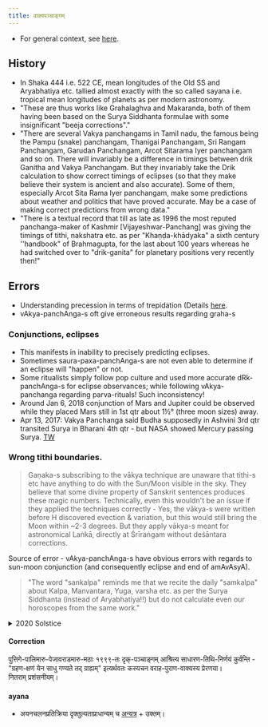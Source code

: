 ```yaml
---
title: वाक्यपञ्चाङ्गम्
---
```


- For general context, see [here](../).

## History
- In Shaka 444 i.e. 522 CE, mean longitudes of the Old SS and Aryabhatiya etc. tallied almost exactly with the so called sayana i.e. tropical mean longitudes of planets as per modern astronomy.
- "These are thus works like Grahalaghva and Makaranda, both of them having been based on the Surya Siddhanta formulae with some insignificant "beeja corrections"."
- "There are several Vakya panchangams in Tamil nadu, the famous  being the Pampu (snake) panchangam, Thanigai Panchangam, Sri Rangam Panchangam, Garudan Panchangam, Arcot  Sitarama Iyer panchangam  and so on. There will invariably be a difference in timings between drik Ganitha and  Vakya Panchangam. But they invariably take the Drik calculation to show correct timings of eclipses (so that they make believe their system is ancient and also accurate). Some of them, especially Arcot Sita Rama Iyer panchangam, make some predictions about weather and politics that have proved accurate.  May be a case of making correct predictions from wrong data."
- "There is a textual record that till as late as 1996 the most reputed panchanga-maker of Kashmir [Vijayeshwar-Panchang] was giving the timings of tithi, nakshatra etc. as per "Khaṇḍa-khādyaka" a sixth century ''handbook" of Brahmagupta, for the last about 100 years whereas he had switched over to "drik-ganita" for planetary positions very recently then!"

## Errors
- Understanding precession in terms of trepidation (Details [here](../saura-mAnam/ayanachalanam/).
- vAkya-panchAnga-s oft give erroneous results regarding graha-s

### Conjunctions, eclipses
- This manifests in inability to precisely predicting eclipses.
- Sometimes saura-paxa-panchAnga-s are not even able to determine if an eclipse will "happen" or not.
- Some ritualists simply follow pop culture and used more accurate dRk-panchAnga-s for eclipse observances; while following vAkya-panchanga regarding parva-rituals! Such inconsistency!
- Around Jan 6, 2018 conjunction of Mars and Jupiter could be observed while they placed Mars still in 1st qtr about 1½° (three moon sizes) away.
- Apr 13, 2017: Vakya Panchanga said Budha supposedly in Ashvini 3rd qtr transited Surya in Bharani 4th qtr - but NASA showed Mercury passing Surya. [TW](https://twitter.com/ShriramanaS/status/852378750909988864)

### Wrong tithi boundaries.
> Gaṇaka-s subscribing to the vākya technique are unaware that tithi-s etc have anything to do with the Sun/Moon visible in the sky. They believe that some divine property of Sanskrit sentences produces these magic numbers. Technically, even this wouldn't be an issue if they applied the techniques correctly - Yes, the vākya-s were written before H discovered evection & variation, but this would still bring the Moon within ~2-3 degrees. But they apply vākya-s meant for astronomical Laṅkā, directly at Śrīraṅgam without deśāntara corrections.

Source of error - vAkya-panchAnga-s have obvious errors with regards to sun-moon conjunction (and consequently eclipse and end of amAvAsyA).


> "The word "sankalpa" reminds me that we recite the daily "samkalpa" about Kalpa, Manvantara, Yuga, varsha etc. as per the Surya Siddhanta (instead of Aryabhatiya!!) but do not calculate even our horoscopes from the same work."

<details><summary>2020 Solstice</summary>

June 21 2020 was a special day - it was the solstice day, there was an annular solar eclipse visible from India (with peak at 11:47:35 am IST), and it naturally was amAvAsyA until 11:47:35 am IST. vAkya-panchAnga-s had obvious errors with regards to sun-moon conjunction (and consequently eclipse and end of amAvAsyA) - so tithi junction was till 12:30 or so. Some ritualists simply followed pop culture and used more accurate dRk-panchAnga-s for eclipse observances; while following vAkya-panchanga regarding parva-rituals! Such inconsistency! So, they incorrectly conducted sthAlIpAka the following day. (Not to mention, they must have continued saying "uttarAyaNe" in their sankalpa-s as well.)
</details>


#### Correction
पुत्तिगे-पालिमारु-पेजावराडमारु-मठाः १९९९-तः दृक्-पञ्चाङ्गम् आश्रित्य साधारण-तिथि-निर्णयं कुर्वन्ति - "ग्रहण-क्षणं येन साधु गण्यते तद् ग्राह्यम्" इत्यर्थवतः कस्यचन वराह-पुराण-वाक्यस्य प्रेरणया।  
नितराम् प्रशंसनीयम्।

#### ayana
- अयनचलनप्रतिक्रिया दृक्तुल्यताप्राधान्यम् च [अन्यत्र](/jyotiSham/kAla-mAnam/saura-mAnam/solstice) \+ उक्तम्।
